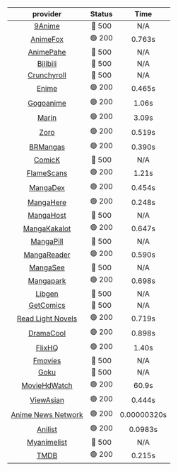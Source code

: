 | **provider** | **Status** | **Time** |
|:--------:|:------:|:----:|
| [9Anime](https://9anime.pl) | 🔴 500 | N/A |
|  [AnimeFox](https://animefox.tv)  | 🟢 200 | 0.763s |
| [AnimePahe](https://animepahe.com) | 🔴 500 | N/A |
| [Bilibili](https://bilibili.tv) | 🔴 500 | N/A |
| [Crunchyroll](https://cronchy.consumet.stream) | 🔴 500 | N/A |
|  [Enime](https://enime.moe)  | 🟢 200 | 0.465s |
|  [Gogoanime](https://gogoanime.cl)  | 🟢 200 | 1.06s |
|  [Marin](https://marin.moe)  | 🟢 200 | 3.09s |
|  [Zoro](https://aniwatch.to)  | 🟢 200 | 0.519s |
|  [BRMangas](https://www.brmangas.net)  | 🟢 200 | 0.390s |
| [ComicK](https://comick.app) | 🔴 500 | N/A |
|  [FlameScans](https://flamescans.org/)  | 🟢 200 | 1.21s |
|  [MangaDex](https://mangadex.org)  | 🟢 200 | 0.454s |
|  [MangaHere](http://www.mangahere.cc)  | 🟢 200 | 0.248s |
| [MangaHost](https://mangahosted.com) | 🔴 500 | N/A |
|  [MangaKakalot](https://mangakakalot.com)  | 🟢 200 | 0.647s |
| [MangaPill](https://mangapill.com) | 🔴 500 | N/A |
|  [MangaReader](https://mangareader.to)  | 🟢 200 | 0.590s |
| [MangaSee](https://mangasee123.com) | 🔴 500 | N/A |
|  [Mangapark](https://v2.mangapark.net)  | 🟢 200 | 0.698s |
| [Libgen](http://libgen) | 🔴 500 | N/A |
| [GetComics](https://getcomics.info/) | 🔴 500 | N/A |
|  [Read Light Novels](https://readlightnovels.net)  | 🟢 200 | 0.719s |
|  [DramaCool](https://www1.dramacool.cr)  | 🟢 200 | 0.898s |
|  [FlixHQ](https://flixhq.to)  | 🟢 200 | 1.40s |
| [Fmovies](https://fmovies.to) | 🔴 500 | N/A |
| [Goku](https://goku.sx) | 🔴 500 | N/A |
|  [MovieHdWatch](https://movieshd.watch)  | 🟢 200 | 60.9s |
|  [ViewAsian](https://viewasian.co)  | 🟢 200 | 0.444s |
|  [Anime News Network](https://www.animenewsnetwork.com)  | 🟢 200 | 0.00000320s |
|  [Anilist](https://anilist.co)  | 🟢 200 | 0.0983s |
| [Myanimelist](https://myanimelist.net/) | 🔴 500 | N/A |
|  [TMDB](https://www.themoviedb.org)  | 🟢 200 | 0.215s |

